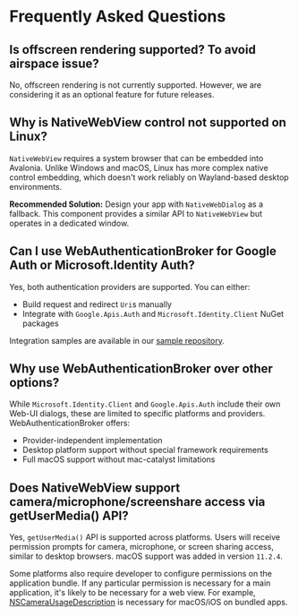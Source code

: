# Frequently Asked Questions

## Is offscreen rendering supported? To avoid airspace issue?

No, offscreen rendering is not currently supported. However, we are considering it as an optional feature for future releases.

## Why is NativeWebView control not supported on Linux?

`NativeWebView` requires a system browser that can be embedded into Avalonia. Unlike Windows and macOS, Linux has more complex native control embedding, which doesn't work reliably on Wayland-based desktop environments.

**Recommended Solution:** Design your app with `NativeWebDialog` as a fallback. This component provides a similar API to `NativeWebView` but operates in a dedicated window.

## Can I use WebAuthenticationBroker for Google Auth or Microsoft.Identity Auth?

Yes, both authentication providers are supported. You can either:
- Build request and redirect `Uri`s manually
- Integrate with `Google.Apis.Auth` and `Microsoft.Identity.Client` NuGet packages

Integration samples are available in our [sample repository](https://github.com/AvaloniaUI/Accelerate.Samples/tree/main/WebAuthenticationBrokerSample/WebAuthenticationBrokerSample).

## Why use WebAuthenticationBroker over other options?

While `Microsoft.Identity.Client` and `Google.Apis.Auth` include their own Web-UI dialogs, these are limited to specific platforms and providers. WebAuthenticationBroker offers:
- Provider-independent implementation
- Desktop platform support without special framework requirements
- Full macOS support without mac-catalyst limitations

## Does NativeWebView support camera/microphone/screenshare access via getUserMedia() API?

Yes, `getUserMedia()` API is supported across platforms. Users will receive permission prompts for camera, microphone, or screen sharing access, similar to desktop browsers. macOS support was added in version `11.2.4`.

Some platforms also require developer to configure permissions on the application bundle. If any particular permission is necessary for a main application, it's likely to be necessary for a web view. For example, [NSCameraUsageDescription](https://developer.apple.com/documentation/bundleresources/information-property-list/nscamerausagedescription?language=objc) is necessary for macOS/iOS on bundled apps.